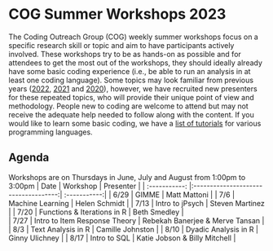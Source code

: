 # COG Summer Workshops 2023

The Coding Outreach Group (COG) weekly summer workshops focus on a specific research skill or topic and aim to have participants actively involved. These workshops try to be as hands-on as possible and for attendees to get the most out of the workshops, they should ideally already have some basic coding experience (i.e., be able to run an analysis in at least one coding language). Some topics may look familiar from previous years ([2022](https://github.com/TU-Coding-Outreach-Group/cog_summer_workshops_2022), [2021](https://github.com/TU-Coding-Outreach-Group/cog_summer_workshops_2021) and [2020](https://github.com/TU-Coding-Outreach-Group/cog_summer_workshops_2020)), however, we have recruited new presenters for these repeated topics, who will provide their unique point of view and methodology. People new to coding are welcome to attend but may not receive the adequate help needed to follow along with the content. If you would like to learn some basic coding, we have a [list of tutorials](https://github.com/TU-Coding-Outreach-Group/Tutorials/blob/master/index.md) for various programming languages.

## Agenda
Workshops are on Thursdays in June, July and August from 1:00pm to 3:00pm
| Date        | Workshop                             | Presenter  |
| :-----------: |:------------------------------------:| :-----------:|
| 6/29    | GIMME                       | Matt Mattoni |
| 7/6    | Machine Learning                           | Helen Schmidt |
| 7/13    | Intro to jPsych      | Steven Martinez |
| 7/20    | Functions & Iterations in R | Beth Smedley |                          
| 7/27    | Intro to Item Response Theory                     | Rebekah Banerjee & Merve Tansan |
| 8/3    | Text Analysis in R              | Camille Johnston |
| 8/10    | Dyadic Analysis in R                 | Ginny Ulichney |
| 8/17    | Intro to SQL              | Katie Jobson & Billy Mitchell |
